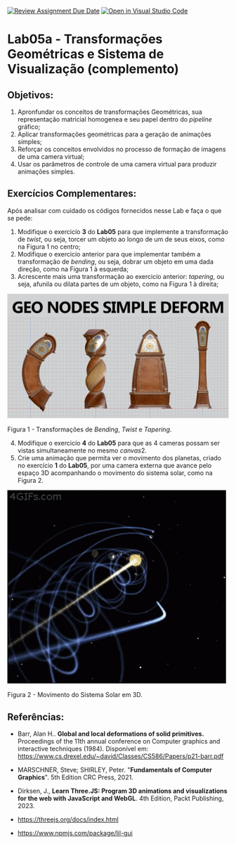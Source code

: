 [![Review Assignment Due Date](https://classroom.github.com/assets/deadline-readme-button-24ddc0f5d75046c5622901739e7c5dd533143b0c8e959d652212380cedb1ea36.svg)](https://classroom.github.com/a/4cF07G6H)
[![Open in Visual Studio Code](https://classroom.github.com/assets/open-in-vscode-718a45dd9cf7e7f842a935f5ebbe5719a5e09af4491e668f4dbf3b35d5cca122.svg)](https://classroom.github.com/online_ide?assignment_repo_id=11165615&assignment_repo_type=AssignmentRepo)
# Lab05a - Transformações Geométricas e Sistema de Visualização (complemento)

## Objetivos:

1. Apronfundar os conceitos de transformações Geométricas, sua representação matricial homogenea e seu papel dentro do *pipeline* gráfico;
2. Aplicar transformações geométricas para a geração de animações simples;
3. Reforçar os conceitos envolvidos no processo de formação de imagens de uma camera virtual;
4. Usar os parâmetros de controle de uma camera virtual para produzir animações simples.  

## Exercícios Complementares:

Após analisar com cuidado os códigos fornecidos nesse Lab e faça o que se pede:

1. Modifique o exercicío **3** do **Lab05** para que implemente a transformação de *twist*, ou seja, torcer um objeto ao longo de um de seus eixos, como na Figura 1 no centro;
2. Modifique o exercicío anterior para que implementar também a transformação de *bending*, ou seja, dobrar um objeto em uma dada direção, como na Figura 1 à esquerda;
3. Acrescente mais uma transformação ao exercicío anterior: *tapering*, ou seja, afunila ou dilata partes de um objeto, como na Figura 1 à direita;

<img src="./imgs/TwistTaperingBend.jpg">

Figura 1 - Transformações de *Bending*, *Twist* e *Tapering*.

4. Modifique o exercicío **4** do **Lab05** para que as 4 cameras possam ser vistas simultaneamente no mesmo *canvas*2. 
5. Crie uma animação que permita ver o movimento dos planetas, criado no exercício **1** do **Lab05**, por uma camera externa que avance pelo espaço 3D acompanhando o movimento do sistema solar, como na Figura 2.  


<img src="./imgs/earth-and-sun-earth-orbeting-sun.gif">

Figura 2 - Movimento do Sistema Solar em 3D.

## Referências:

- Barr, Alan H.. **Global and local deformations of solid primitives.** Proceedings of the 11th annual conference on Computer graphics and interactive techniques (1984). Disponível em: https://www.cs.drexel.edu/~david/Classes/CS586/Papers/p21-barr.pdf 

- MARSCHNER, Steve; SHIRLEY, Peter. "**Fundamentals of Computer Graphics**". 5th Edition CRC Press, 2021.

- Dirksen, J., **Learn Three.JS: Program 3D animations and visualizations for the web with JavaScript and WebGL**. 4th Edition, Packt Publishing, 2023.

- https://threejs.org/docs/index.html

- https://www.npmjs.com/package/lil-gui

